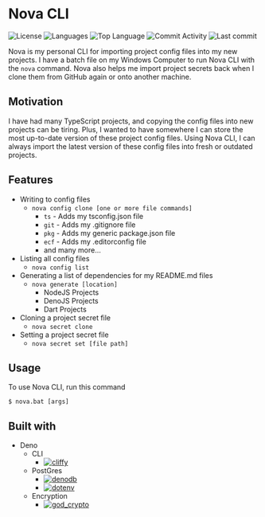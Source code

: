 # Nova CLI

![License](https://img.shields.io/github/license/zS1L3NT/ts-deno-nova?style=for-the-badge) ![Languages](https://img.shields.io/github/languages/count/zS1L3NT/ts-deno-nova?style=for-the-badge) ![Top Language](https://img.shields.io/github/languages/top/zS1L3NT/ts-deno-nova?style=for-the-badge) ![Commit Activity](https://img.shields.io/github/commit-activity/y/zS1L3NT/ts-deno-nova?style=for-the-badge) ![Last commit](https://img.shields.io/github/last-commit/zS1L3NT/ts-deno-nova?style=for-the-badge)

Nova is my personal CLI for importing project config files into my new projects. I have a batch file on my Windows Computer to run Nova CLI with the `nova` command. Nova also helps me import project secrets back when I clone them from GitHub again or onto another machine.

## Motivation

I have had many TypeScript projects, and copying the config files into new projects can be tiring. Plus, I wanted to have somewhere I can store the most up-to-date version of these project config files. Using Nova CLI, I can always import the latest version of these config files into fresh or outdated projects.

## Features

-   Writing to config files
    -   `nova config clone [one or more file commands]`
        -   `ts` - Adds my tsconfig.json file
        -   `git` - Adds my .gitignore file
        -   `pkg` - Adds my generic package.json file
        -   `ecf` - Adds my .editorconfig file
		-   and many more...
-   Listing all config files
    -   `nova config list`
-   Generating a list of dependencies for my README.md files
	-   `nova generate [location]`
		-	NodeJS Projects
		-	DenoJS Projects
		-	Dart Projects
-	Cloning a project secret file
	-	`nova secret clone`
-	Setting a project secret file
	-	`nova secret set [file path]`

## Usage

To use Nova CLI, run this command

```
$ nova.bat [args]
```

## Built with

-   Deno
	-   CLI
        -   [![cliffy](https://img.shields.io/badge/cliffy-0.25.0-blue?style=flat-square)](https://deno.land/x/cliffy@v0.25.0)
	-   PostGres
        -   [![denodb](https://img.shields.io/badge/denodb-1.0.40-blue?style=flat-square)](https://deno.land/x/denodb@v1.0.40)
        -   [![dotenv](https://img.shields.io/badge/dotenv-3.2.0-blue?style=flat-square)](https://deno.land/x/dotenv@v3.2.0)
	-   Encryption
        -   [![god_crypto](https://img.shields.io/badge/god_crypto-1.4.10-blue?style=flat-square)](https://deno.land/x/god_crypto@v1.4.10)